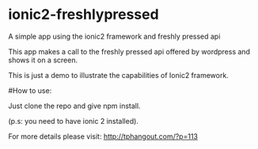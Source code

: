 # ionic2-freshlypressed
A simple app using the ionic2 framework and freshly pressed api

This app makes a call to the freshly pressed api offered by wordpress and shows it on a screen. 

This is just a demo to illustrate the capabilities of Ionic2 framework.

#How to use:

Just clone the repo and give npm install.

(p.s: you need to have ionic 2 installed).

For more details please visit: http://tphangout.com/?p=113
